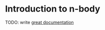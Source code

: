 # Introduction to n-body

TODO: write [great documentation](http://jacobian.org/writing/great-documentation/what-to-write/)
